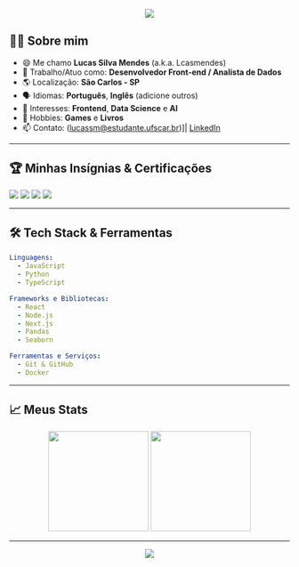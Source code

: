 <!-- Banner ou imagem de destaque (opcional) -->
<p align="center">
  <img src="https://capsule-render.vercel.app/api?type=waving&color=gradient&height=180&section=header&text=Lcasmendes:%20Desenvolvedor%20&%20Analista%20de%20Dados&fontSize=32&fontAlignY=35&animation=twinkling&desc=Frontend,%20Data%20Science%20e%20AI&descAlignY=60&descFontSize=18"/>
</p>

## 👨‍💻 Sobre mim

- 😄 Me chamo **Lucas Silva Mendes** (a.k.a. Lcasmendes)
- 💼 Trabalho/Atuo como: **Desenvolvedor Front-end / Analista de Dados**
- 🌎 Localização: **São Carlos - SP**
- 🗣️ Idiomas: **Português**, **Inglês** (adicione outros)
- 🎯 Interesses: **Frontend**, **Data Science** e **AI**
- 🧩 Hobbies: **Games** e **Livros**
- 📫 Contato: (lucassm@estudante.ufscar.br)]| [LinkedIn](https://www.linkedin.com/in/lcasm/)

---

## 🏆 Minhas Insígnias & Certificações

<p align="center
  <img src="https://img.shields.io/badge/TypeScript-007ACC?style=for-the-badge&logo=typescript&logoColor=white"/>
  <img src="https://img.shields.io/badge/JavaScript-F7DF1E?style=for-the-badge&logo=javascript&logoColor=white"/>
  <img src="https://img.shields.io/badge/Python-3776AB?style=for-the-badge&logo=python&logoColor=white"/>
  <img src="https://img.shields.io/badge/Node.js-339933?style=for-the-badge&logo=node.js&logoColor=white"/>
  <img src="https://img.shields.io/badge/Docker-2496ED?style=for-the-badge&logo=docker&logoColor=white"/>
</p>

---

## 🛠️ Tech Stack & Ferramentas

```yaml
Linguagens:
  - JavaScript
  - Python
  - TypeScript

Frameworks e Bibliotecas:
  - React
  - Node.js
  - Next.js
  - Pandas
  - Seaborn

Ferramentas e Serviços:
  - Git & GitHub
  - Docker
```

---

## 📈 Meus Stats

<p align="center">
  <img height="180em" src="https://github-readme-stats.vercel.app/api?username=Lcasmendes&show_icons=true&theme=radical&count_private=true"/>
  <img height="180em" src="https://github-readme-stats.vercel.app/api/top-langs/?username=Lcasmendes&layout=compact&langs_count=7&theme=radical"/>
</p>

---

<p align="center">
  <img src="https://capsule-render.vercel.app/api?type=waving&color=gradient&height=100&section=footer"/>
</p>
